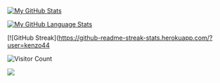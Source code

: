 [![My GitHub Stats](https://github-readme-stats.vercel.app/api/?username=kenzo44&hide_border=true&count_private=true&theme=tokyonight&show_icons=true)]()

[![My GitHub Language Stats](https://github-readme-stats.vercel.app/api/top-langs/?username=kenzo44&hide_border=true&langs_count=5&theme=tokyonight)]()

[![GitHub Streak](https://github-readme-streak-stats.herokuapp.com/?user=kenzo44

![Visitor Count](https://profile-counter.glitch.me/kenzo44/count.svg)

![](https://komarev.com/ghpvc/?username=kenzo44&color=blue)
